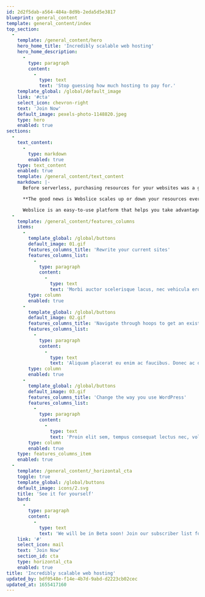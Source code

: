 ```yaml
---
id: 2d2f5dab-a564-484a-8d9b-2eda5d5e3817
blueprint: general_content
template: general_content/index
top_section:
  -
    template: /general_content/hero
    hero_home_title: 'Incredibly scalable web hosting'
    hero_home_description:
      -
        type: paragraph
        content:
          -
            type: text
            text: 'Stop guessing how much hosting to pay for.'
    template_global: /global/default_image
    link: '#cta'
    select_icon: chevron-right
    text: 'Join Now'
    default_image: pexels-photo-1148820.jpeg
    type: hero
    enabled: true
sections:
  -
    text_content:
      -
        type: markdown
        enabled: true
    type: text_content
    enabled: true
    template: /general_content/text_content
    markdown: |-
      Before serverless, purchasing resources for your websites was a guessing game. If you underestimated, unexpected traffic to your website could result in an overloaded, underperforming server. If you overestimated, you spent good money on resources you didn’t need.

      **The good news is Webslice scales up or down your resources every time your site needs it.**

      Webslice is an easy-to-use platform that helps you take advantage of autoscaling. Wrapping serverless hosting up into one easy-to-use platform, so you can stop guessing how many resources you need.
  -
    template: /general_content/features_columns
    items:
      -
        template_global: /global/buttons
        default_image: 01.gif
        features_columns_title: 'Rewrite your current sites'
        features_columns_list:
          -
            type: paragraph
            content:
              -
                type: text
                text: 'Morbi auctor scelerisque lacus, nec vehicula eros tempus at. Vestibulum scelerisque finibus leo ac aliquam.'
        type: column
        enabled: true
      -
        template_global: /global/buttons
        default_image: 02.gif
        features_columns_title: 'Navigate through hoops to get an existing PHP application working'
        features_columns_list:
          -
            type: paragraph
            content:
              -
                type: text
                text: 'Aliquam placerat eu enim ac faucibus. Donec ac diam congue, lobortis magna nec, fermentum arcu. '
        type: column
        enabled: true
      -
        template_global: /global/buttons
        default_image: 03.gif
        features_columns_title: 'Change the way you use WordPress'
        features_columns_list:
          -
            type: paragraph
            content:
              -
                type: text
                text: 'Proin elit sem, tempus consequat lectus nec, volutpat hendrerit ligula. Phasellus molestie blandit erat.'
        type: column
        enabled: true
    type: features_columns_item
    enabled: true
  -
    template: /general_content/_horizontal_cta
    toggle: true
    template_global: /global/buttons
    default_image: icons/2.svg
    title: 'See it for yourself'
    bard:
      -
        type: paragraph
        content:
          -
            type: text
            text: 'We will be in Beta soon! Join our subscriber list for updates on the Webslice platform and access to the beta when it is released.'
    link: '#'
    select_icon: mail
    text: 'Join Now'
    section_id: cta
    type: horizontal_cta
    enabled: true
title: 'Incredibly scalable web hosting'
updated_by: bdf0548e-f14e-4b7d-9abd-d2223cb02cec
updated_at: 1655417160
---
```

